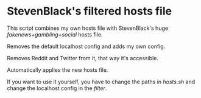 # StevenBlack's filtered hosts file

This script combines my own hosts file with StevenBlack's huge *fakenews+gambling+social* hosts file.

Removes the default localhost config and adds my own config.

Removes Reddit and Twitter from it, that way it's accessible.

Automatically applies the new  hosts file.

If you want to use it yourself, you have to change the paths in *hosts.sh* and change the localhost config in the *filter*.
